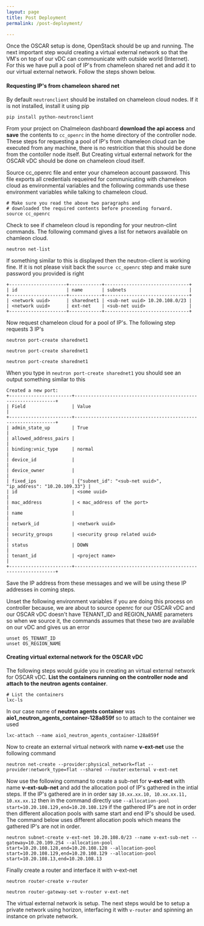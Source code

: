 ```yaml
---
layout: page
title: Post Deployment
permalink: /post-deployment/

---
```


Once the OSCAR setup is done, OpenStack should be up and running. The next important step would creating a virtual external network so that the VM's on top of our vDC can commounicate with outside world (Internet). For this we have pull a pool of IP's from chameleon shared net and add it to our virtual external network. Follow the steps shown below.

#### Requesting IP's from chameleon shared net

By default ```neutronclient``` should be installed on chameleon cloud nodes. If it is not installed, install it using pip

```
pip install python-neutronclient
```

From your project on Chalmeleon dashboard **download the api access** and **save** the contents to ```cc_openrc``` in the home directory of the controller node. These steps for requesting a pool of IP's from chameleon cloud can be executed from any machine, there is no restricition that this should be done from the contoller node itself. But Creating virtual external network for the OSCAR vDC should be done on chameleon cloud itself. 

Source cc_openrc file and enter your chameleon account password. This file exports all credentials requeired for communicating with chameleon cloud as environmental variables and the following commands use these environment variables while talking to chameleon cloud.

```
# Make sure you read the above two paragraphs and 
# downloaded the required contents before proceeding forward.
source cc_openrc
```

Check to see if chameleon cloud is reponding for your neutron-clint commands. The following command gives a list for networs available on chamleon cloud. 

```
neutron net-list
```

If something similar to this is displayed then the neutron-client is working fine. If it is not please visit back the ```source cc_openrc``` step and make sure password you provided is right

```
+---------------------+------------+-------------------------------+
| id                  | name       | subnets                       |
+---------------------+------------+-------------------------------+
| <network uuid>      | sharednet1 | <sub-net uuid> 10.20.108.0/23 |
| <network uuid>      | ext-net    | <sub-net uuid>                |
+---------------------+------------+-------------------------------+
```

Now request chameleon cloud for a pool of IP's. The following step requests 3 IP's

```
neutron port-create sharednet1

neutron port-create sharednet1

neutron port-create sharednet1
```

When you type in ```neutron port-create sharednet1``` you should see an output something similar to this

```
Created a new port:
+-----------------------+---------------------------------------------------------------+
| Field                 | Value                                                         |
+-----------------------+---------------------------------------------------------------+
| admin_state_up        | True                                                          |
| allowed_address_pairs |                                                               |
| binding:vnic_type     | normal                                                        |
| device_id             |                                                               |
| device_owner          |                                                               |
| fixed_ips             | {"subnet_id": "<sub-net uuid>", "ip_address": "10.20.109.33"} |
| id                    | <some uuid>                                                   |
| mac_address           | < mac_address of the port>                                    |
| name                  |                                                               |
| network_id            | <network uuid>                                                |
| security_groups       | <security group related uuid>                                 |
| status                | DOWN                                                          |
| tenant_id             | <project name>                                                |
+-----------------------+---------------------------------------------------------------+
```

Save the IP address from these messages and we will be using these IP addresses in coming steps.

Unset the following environment variables if you are doing this process on controller because, we are about to source openrc for our OSCAR vDC and our OSCAR vDC doesn't have TENANT_ID and REGION_NAME parameters so when we source it, the commands assumes that these two are available on our vDC and gives us an error

```
unset OS_TENANT_ID
unset OS_REGION_NAME
```


#### Creating virtual external network for the OSCAR vDC

The following steps would guide you in creating an virtual external network for OSCAR vDC. **List the containers running on the controller node and attach to the neutron agents container**. 

```
# List the containers
lxc-ls
```

In our case name of  **neutron agents container** was **aio1_neutron_agents_container-128a859f** so to attach to the container we used 

```
lxc-attach --name aio1_neutron_agents_container-128a859f
```

Now to create an external virtual network with name **v-ext-net** use the following command

```
neutron net-create --provider:physical_network=flat --provider:network_type=flat --shared --router:external v-ext-net
```

Now use the following command to create a sub-net for **v-ext-net** with name **v-ext-sub-net** and add the allocation pool of IP's gathered in the intial steps. If the IP's gathered are in in order say ```10.xx.xx.10, 10.xx.xx.11, 10.xx.xx.12``` then in the command directly use ```--allocation-pool start=10.20.108.129,end=10.20.108.129``` if the gathered IP's are not in order then different allocation pools with same start and end IP's should be used. The command below uses different allocation pools which means the gathered IP's are not in order.

```
neutron subnet-create v-ext-net 10.20.108.0/23 --name v-ext-sub-net --gateway=10.20.109.254 --allocation-pool start=10.20.108.128,end=10.20.108.128 --allocation-pool start=10.20.108.129,end=10.20.108.129 --allocation-pool start=10.20.108.13,end=10.20.108.13
```

Finally create a router and interface it with v-ext-net

```
neutron router-create v-router

neutron router-gateway-set v-router v-ext-net
```

The virtual external network is setup. The next steps would be to setup a private network using horizon, interfacing it with ```v-router``` and spinning an instance on private network.




